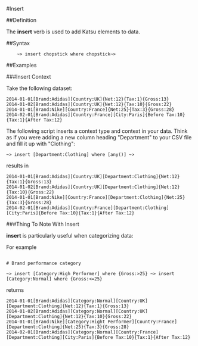#Insert

##Definition

The  **insert** verb is used to add Katsu elements to data.

##Syntax

```language-tractor
	~> insert chopstick where chopstick~>
```

##Examples

###Insert Context

Take the following dataset:

```language-katsu
2014-01-01[Brand:Adidas][Country:UK]{Net:12}{Tax:1}{Gross:13}
2014-01-02[Brand:Adidas][Country:UK]{Net:12}{Tax:10}{Gross:22}
2014-01-01[Brand:Nike][Country:France]{Net:25}{Tax:3}{Gross:28}
2014-02-01[Brand:Adidas][Country:France][City:Paris]{Before Tax:10}{Tax:1}{After Tax:12}
```

The following script inserts a context type and context in your data. Think as if you were adding a new column heading "Department" to your CSV file and fill it up with "Clothing":

```language-tractor
~> insert [Department:Clothing] where [any()] ~>
```
results in

```language-katsu
2014-01-01[Brand:Adidas][Country:UK][Department:Clothing]{Net:12}{Tax:1}{Gross:13}
2014-01-02[Brand:Adidas][Country:UK][Department:Clothing]{Net:12}{Tax:10}{Gross:22}
2014-01-01[Brand:Nike][Country:France][Department:Clothing]{Net:25}{Tax:3}{Gross:28}
2014-02-01[Brand:Adidas][Country:France][Department:Clothing][City:Paris]{Before Tax:10}{Tax:1}{After Tax:12}
```

###Thing To Note With Insert

**insert** is particularly useful when categorizing data: 

For example

```language-tractor

# Brand performance category

~> insert [Category:High Performer] where {Gross:>25} ~> insert [Category:Normal] where {Gross:<=25} 

```

returns

```language-katsu
2014-01-01[Brand:Adidas][Category:Normal][Country:UK][Department:Clothing]{Net:12}{Tax:1}{Gross:13}
2014-01-02[Brand:Adidas][Category:Normal][Country:UK][Department:Clothing]{Net:12}{Tax:10}{Gross:22}
2014-01-01[Brand:Nike][Category:Hight Performer][Country:France][Department:Clothing]{Net:25}{Tax:3}{Gross:28}
2014-02-01[Brand:Adidas][Category:Normal][Country:France][Department:Clothing][City:Paris]{Before Tax:10}{Tax:1}{After Tax:12}
```